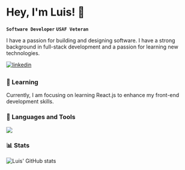# Hey, I'm Luis! 👋

**`Software Developer`** **`USAF Veteran`**

I have a passion for building and designing software. I have a strong background in full-stack development and a passion for learning new technologies.

<div align="left">
  <a href="https://linkedin.com/in/zluigon" target="_blank">
   <img src=https://img.shields.io/badge/linkedin-%231E77B5.svg?&style=for-the-badge&logo=linkedin&logoColor=white alt=linkedin style="margin-bottom: 5px;" />
  </a>
</div>  

### 📖 Learning

Currently, I am focusing on learning React.js to enhance my front-end development skills.
  
### 🧰 Languages and Tools 

<img src="https://skillicons.dev/icons?i=java,spring,python,flask,c,ts,js,react,svelte,nodejs,html,css,bootstrap,jquery,mysql,git,github,vscode,bash,aws&perline=10" />

### 📊 Stats

![Luis' GitHub stats](https://github-readme-stats.vercel.app/api?username=zluigon&show_icons=true&theme=gruvbox)




